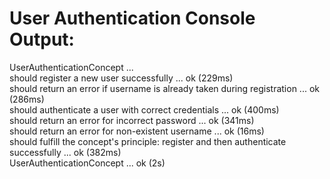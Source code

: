 # User Authentication Console Output:

UserAuthenticationConcept ...  
  should register a new user successfully ... ok (229ms)  
  should return an error if username is already taken during registration ... ok (286ms)  
  should authenticate a user with correct credentials ... ok (400ms)  
  should return an error for incorrect password ... ok (341ms)  
  should return an error for non-existent username ... ok (16ms)  
  should fulfill the concept's principle: register and then authenticate successfully ... ok (382ms)  
UserAuthenticationConcept ... ok (2s)  